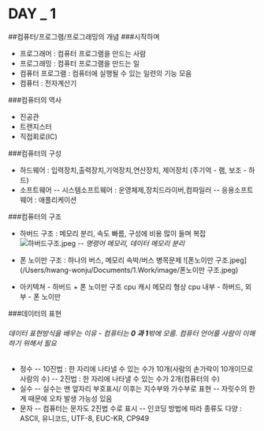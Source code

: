 # DAY _ 1
##컴퓨터/프로그램/프로그래밍의 개념
###시작하며
- 프로그래머 : 컴퓨터 프로그램을 만드는 사람
- 프로그래밍 : 컴퓨터 프로그램을 만드는 일
- 컴퓨터 프로그램 : 컴퓨터에 실행될 수 있는 일련의 기능 모음
- 컴퓨터 :  전자계산기

###컴퓨터의 역사
- 진공관
- 트랜지스터
- 직접회로(IC)

###컴퓨터의 구성
- 하드웨어 : 입력장치,출력장치,기억장치,연산장치, 제어장치
    (주기억 - 램, 보조 - 하드)
- 소프트웨어
-- 시스템소프트웨어 : 운영체제,장치드라이버,컴파일러
-- 응용소프트웨어 : 애플리케이션

###컴퓨터의 구조
- 하버드 구조 : 메모리 분리, 속도 빠름, 구성에 비용 많이 들며 복잡
![하버드구조.jpeg](/Users/hwang-wonju/Documents/1.Work/image/하버드구조.jpeg)
-- *명령어 메모리, 데이터 메모리 분리*

- 폰 노이만 구조 : 하나의 버스, 메모리 속박/버스 병목문제
![폰노이만 구조.jpeg](/Users/hwang-wonju/Documents/1.Work/image/폰노이만 구조.jpeg)

- 아키텍쳐 - 하버드 + 폰 노이만 구조
    cpu 캐시 메모리 형상
    cpu 내부 - 하버드, 외부 - 폰 노이만

###데이터의 표현
###### 데이터 표현방식을 배우는 이유 - 컴퓨터는 **0 과 1**밖에 모름. 컴퓨터 언어를 사람이 이해하기 위해서 필요
- 정수
-- 10진법 : 한 자리에 나타낼 수 있는 수가 10개(사람의 손가락이 10개이므로 사람의 수)
-- 2진법 : 한 자리에 나타낼 수 있는 수가 2개(컴퓨터의 수)
- 실수
-- 실수는 맨 앞자리 부호표시/ 이후는 지수부와 가수부로 표현
-- 자릿수의 한계 때문에 오차 발생 가능성 있음
- 문자
-- 컴퓨터는 문자도 2진법 수로 표시
-- 인코딩 방법에 따라 종류도 다양 : ASCII, 유니코드, UTF-8, EUC-KR, CP949

